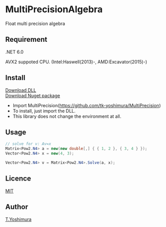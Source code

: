 # MultiPrecisionAlgebra
 Float multi precision algebra 

## Requirement
.NET 6.0

AVX2 suppoted CPU. (Intel:Haswell(2013)-, AMD:Excavator(2015)-)

## Install

[Download DLL](https://github.com/tk-yoshimura/MultiPrecision/releases)  
[Download Nuget package](https://www.nuget.org/packages/tyoshimura.multiprecision.algebra/)

- Import MultiPrecision(https://github.com/tk-yoshimura/MultiPrecision)
- To install, just import the DLL.
- This library does not change the environment at all.

## Usage

```csharp
// solve for v: Av=x
Matrix<Pow2.N4> a = new(new double[,] { { 1, 2 }, { 3, 4 } });
Vector<Pow2.N4> x = new(4, 3);

Vector<Pow2.N4> v = Matrix<Pow2.N4>.Solve(a, x);
```

## Licence
[MIT](https://github.com/tk-yoshimura/MultiPrecisionAlgebra/blob/master/LICENSE)

## Author

[T.Yoshimura](https://github.com/tk-yoshimura)

